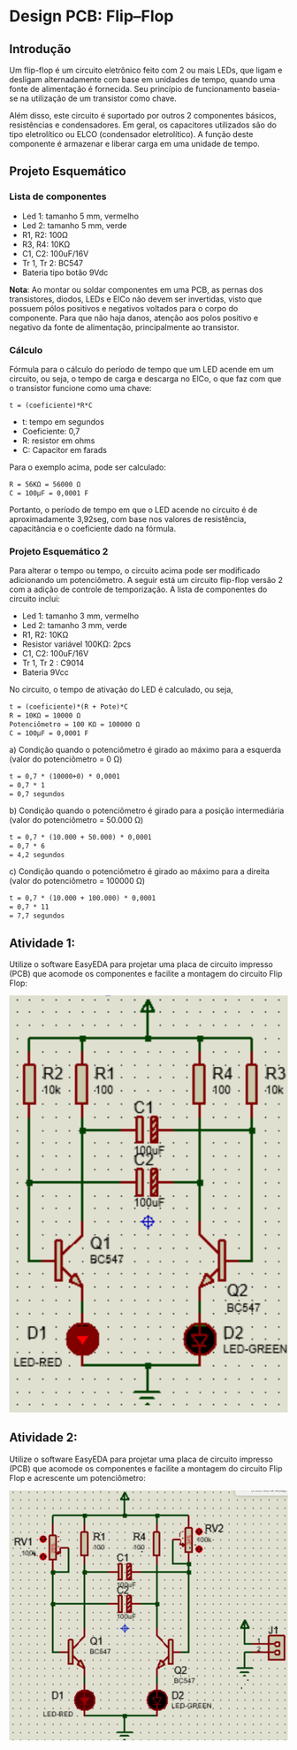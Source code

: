# Design PCB: Flip–Flop

## Introdução

Um flip-flop é um circuito eletrônico feito com 2 ou mais LEDs, que ligam e desligam alternadamente com base em unidades de tempo, quando uma fonte de alimentação é fornecida. Seu princípio de funcionamento baseia-se na utilização de um transistor como chave. 

Além disso, este circuito é suportado por outros 2 componentes básicos, resistências e condensadores. Em geral, os capacitores utilizados são do tipo eletrolítico ou ELCO (condensador eletrolítico). A função deste componente é armazenar e liberar carga em uma unidade de tempo.

## Projeto Esquemático

### Lista de componentes

- Led 1: tamanho 5 mm, vermelho
- Led 2: tamanho 5 mm, verde
- R1, R2: 100Ω
- R3, R4: 10KΩ
- C1, C2: 100uF/16V
- Tr 1, Tr 2: BC547
- Bateria tipo botão 9Vdc

**Nota**: Ao montar ou soldar componentes em uma PCB, as pernas dos transistores, diodos, LEDs e ElCo não devem ser invertidas, visto que possuem pólos positivos e negativos voltados para o corpo do componente. Para que não haja danos, atenção aos polos positivo e negativo da fonte de alimentação, principalmente ao transistor. 

### Cálculo

Fórmula para o cálculo do período de tempo que um LED acende em um circuito, ou seja, o tempo de carga e descarga no ElCo, o que faz com que o transistor funcione como uma chave:

```
t = (coeficiente)*R*C
```

- t: tempo em segundos
- Coeficiente: 0,7
- R: resistor em ohms
- C: Capacitor em farads

Para o exemplo acima, pode ser calculado: 

```
R = 56KΩ = 56000 Ω
C = 100μF = 0,0001 F
```

Portanto, o período de tempo em que o LED acende no circuito é de aproximadamente 3,92seg, com base nos valores de resistência, capacitância e o coeficiente dado na fórmula.

### Projeto Esquemático 2

Para alterar o tempo ou tempo, o circuito acima pode ser modificado adicionando um potenciômetro. A seguir está um circuito flip-flop versão 2 com a adição de controle de temporização. A lista de componentes do circuito inclui:

- Led 1: tamanho 3 mm, vermelho
- Led 2: tamanho 3 mm, verde
- R1, R2: 10KΩ
- Resistor variável 100KΩ: 2pcs
- C1, C2: 100uF/16V
- Tr 1, Tr 2 : C9014
- Bateria 9Vcc

No circuito, o tempo de ativação do LED é calculado, ou seja,

```
t = (coeficiente)*(R + Pote)*C
R = 10KΩ = 10000 Ω
Potenciômetro = 100 KΩ = 100000 Ω
C = 100μF = 0,0001 F
```

a) Condição quando o potenciômetro é girado ao máximo para a esquerda (valor do potenciômetro = 0 Ω)

```
t = 0,7 * (10000+0) * 0,0001
= 0,7 * 1
= 0,7 segundos
```

b) Condição quando o potenciômetro é girado para a posição intermediária (valor do potenciômetro = 50.000 Ω)

```
t = 0,7 * (10.000 + 50.000) * 0,0001
= 0,7 * 6
= 4,2 segundos
```

c) Condição quando o potenciômetro é girado ao máximo para a direita (valor do potenciômetro = 100000 Ω)

```
t = 0,7 * (10.000 + 100.000) * 0,0001
= 0,7 * 11
= 7,7 segundos
```

## Atividade 1: 

Utilize o software EasyEDA para projetar uma placa de circuito impresso (PCB) que acomode os componentes e facilite a montagem do circuito Flip Flop: 

<img src="/img/flip_flop.png" alt="Circuito Flip Flop">

## Atividade 2: 

Utilize o software EasyEDA para projetar uma placa de circuito impresso (PCB) que acomode os componentes e facilite a montagem do circuito Flip Flop e acrescente um potenciômetro: 

<img src="/img/flip_flop_potenciometro.png" alt="Circuito Flip Flop com Potênciometro">
